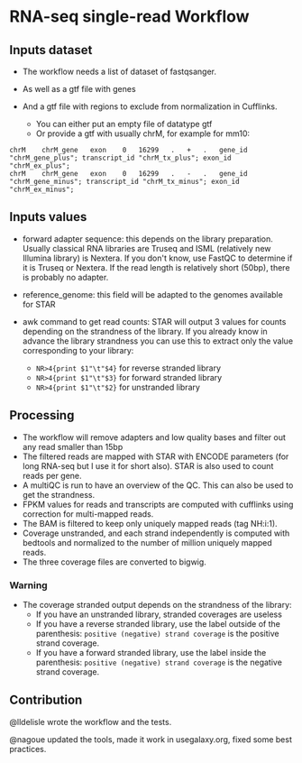 # RNA-seq single-read Workflow

## Inputs dataset

- The workflow needs a list of dataset of fastqsanger.
- As well as a gtf file with genes
- And a gtf file with regions to exclude from normalization in Cufflinks.

  - You can either put an empty file of datatype gtf
  - Or provide a gtf with usually chrM, for example for mm10:

```
chrM	chrM_gene	exon	0	16299	.	+	.	gene_id "chrM_gene_plus"; transcript_id "chrM_tx_plus"; exon_id "chrM_ex_plus";
chrM	chrM_gene	exon	0	16299	.	-	.	gene_id "chrM_gene_minus"; transcript_id "chrM_tx_minus"; exon_id "chrM_ex_minus";
```

## Inputs values

- forward adapter sequence: this depends on the library preparation. Usually classical RNA libraries are Truseq and ISML (relatively new Illumina library) is Nextera. If you don't know, use FastQC to determine if it is Truseq or Nextera. If the read length is relatively short (50bp), there is probably no adapter.
- reference_genome: this field will be adapted to the genomes available for STAR
- awk command to get read counts: STAR will output 3 values for counts depending on the strandness of the library. If you already know in advance the library strandness you can use this to extract only the value corresponding to your library:

  - ``NR>4{print $1"\t"$4}`` for reverse stranded library
  - ``NR>4{print $1"\t"$3}`` for forward stranded library
  - ``NR>4{print $1"\t"$2}`` for unstranded library

## Processing

- The workflow will remove adapters and low quality bases and filter out any read smaller than 15bp
- The filtered reads are mapped with STAR with ENCODE parameters (for long RNA-seq but I use it for short also). STAR is also used to count reads per gene.
- A multiQC is run to have an overview of the QC. This can also be used to get the strandness.
- FPKM values for reads and transcripts are computed with cufflinks using correction for multi-mapped reads.
- The BAM is filtered to keep only uniquely mapped reads (tag NH:i:1).
- Coverage unstranded, and each strand independently is computed with bedtools and normalized to the number of million uniquely mapped reads.
- The three coverage files are converted to bigwig.

### Warning

- The coverage stranded output depends on the strandness of the library:
  - If you have an unstranded library, stranded coverages are useless
  - If you have a reverse stranded library, use the label outside of the parenthesis: `positive (negative) strand coverage` is the positive strand coverage.
  - If you have a forward stranded library, use the label inside the parenthesis: `positive (negative) strand coverage` is the negative strand coverage.

## Contribution

@lldelisle wrote the workflow and the tests.

@nagoue updated the tools, made it work in usegalaxy.org, fixed some best practices.
